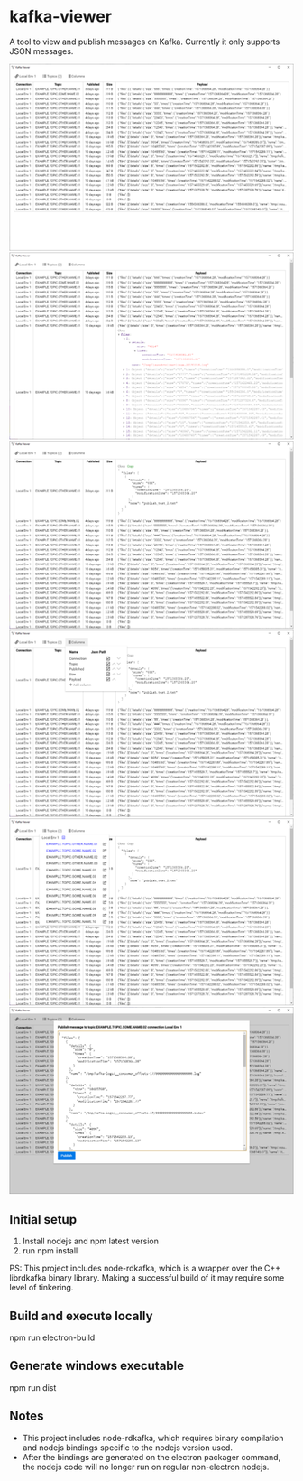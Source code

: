 # kafka-viewer

A tool to view and publish messages on Kafka. Currently it only supports JSON messages.

![Screenshot 1](./src/assets/images/screenshot1.png)
![Screenshot 2](./src/assets/images/screenshot2.png)
![Screenshot 3](./src/assets/images/screenshot3.png)
![Screenshot 4](./src/assets/images/screenshot4.png)
![Screenshot 5](./src/assets/images/screenshot5.png)
![Screenshot 6](./src/assets/images/screenshot6.png)

## Initial setup

1) Install nodejs and npm latest version
2) run npm install

PS: This project includes node-rdkafka, which is a wrapper over the C++ librdkafka binary library. Making a successful build of it may require some level of tinkering.  

## Build and execute locally

npm run electron-build

## Generate windows executable

npm run dist

## Notes

- This project includes node-rdkafka, which requires binary compilation and nodejs bindings specific to the nodejs version used. 
- After the bindings are generated on the electron packager command, the nodejs code will no longer run on regular non-electron nodejs.   
